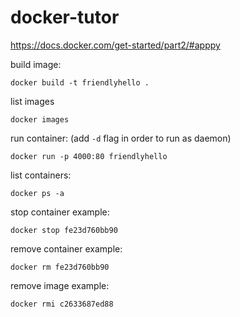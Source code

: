 # docker-tutor
https://docs.docker.com/get-started/part2/#apppy

build image:
```
docker build -t friendlyhello .
```

list images
```
docker images
```

run container: (add `-d` flag in order to run as daemon)
```
docker run -p 4000:80 friendlyhello
```

list containers:
```
docker ps -a
```

stop container example:
```
docker stop fe23d760bb90
```

remove container example:
```
docker rm fe23d760bb90
```

remove image example:
```
docker rmi c2633687ed88
```
